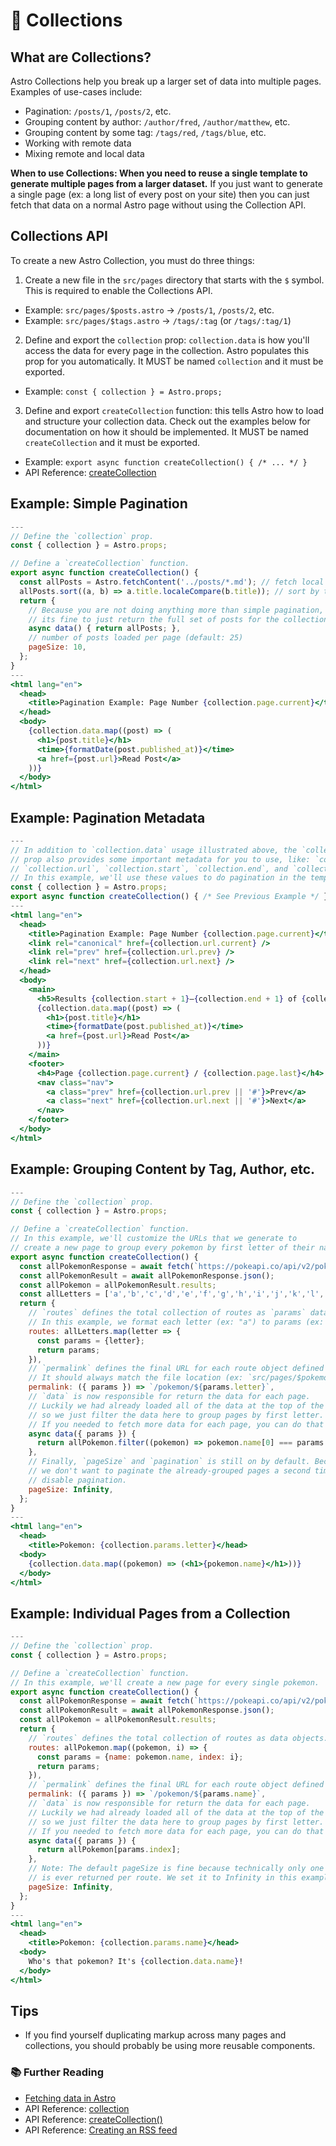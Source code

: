 # 🍱 Collections

## What are Collections?

Astro Collections help you break up a larger set of data into multiple pages. Examples of use-cases include:

- Pagination: `/posts/1`, `/posts/2`, etc.
- Grouping content by author: `/author/fred`, `/author/matthew`, etc.
- Grouping content by some tag: `/tags/red`, `/tags/blue`, etc.
- Working with remote data
- Mixing remote and local data

**When to use Collections: When you need to reuse a single template to generate multiple pages from a larger dataset.** If you just want to generate a single page (ex: a long list of every post on your site) then you can just fetch that data on a normal Astro page without using the Collection API.

## Collections API

To create a new Astro Collection, you must do three things:

1. Create a new file in the `src/pages` directory that starts with the `$` symbol. This is required to enable the Collections API.

- Example: `src/pages/$posts.astro` -> `/posts/1`, `/posts/2`, etc.
- Example: `src/pages/$tags.astro` -> `/tags/:tag` (or `/tags/:tag/1`)

2. Define and export the `collection` prop: `collection.data` is how you'll access the data for every page in the collection. Astro populates this prop for you automatically. It MUST be named `collection` and it must be exported.

- Example: `const { collection } = Astro.props;`

3. Define and export `createCollection` function: this tells Astro how to load and structure your collection data. Check out the examples below for documentation on how it should be implemented. It MUST be named `createCollection` and it must be exported.

- Example: `export async function createCollection() { /* ... */ }`
- API Reference: [createCollection][collection-api]

## Example: Simple Pagination

```jsx
---
// Define the `collection` prop.
const { collection } = Astro.props;

// Define a `createCollection` function.
export async function createCollection() {
  const allPosts = Astro.fetchContent('../posts/*.md'); // fetch local posts.
  allPosts.sort((a, b) => a.title.localeCompare(b.title)); // sort by title.
  return {
    // Because you are not doing anything more than simple pagination,
    // its fine to just return the full set of posts for the collection data.
    async data() { return allPosts; },
    // number of posts loaded per page (default: 25)
    pageSize: 10,
  };
}
---
<html lang="en">
  <head>
    <title>Pagination Example: Page Number {collection.page.current}</title>
  </head>
  <body>
    {collection.data.map((post) => (
      <h1>{post.title}</h1>
      <time>{formatDate(post.published_at)}</time>
      <a href={post.url}>Read Post</a>
    ))}
  </body>
</html>
```

## Example: Pagination Metadata

```jsx
---
// In addition to `collection.data` usage illustrated above, the `collection`
// prop also provides some important metadata for you to use, like: `collection.page`,
// `collection.url`, `collection.start`, `collection.end`, and `collection.total`.
// In this example, we'll use these values to do pagination in the template.
const { collection } = Astro.props;
export async function createCollection() { /* See Previous Example */ }
---
<html lang="en">
  <head>
    <title>Pagination Example: Page Number {collection.page.current}</title>
    <link rel="canonical" href={collection.url.current} />
    <link rel="prev" href={collection.url.prev} />
    <link rel="next" href={collection.url.next} />
  </head>
  <body>
    <main>
      <h5>Results {collection.start + 1}–{collection.end + 1} of {collection.total}</h5>
      {collection.data.map((post) => (
        <h1>{post.title}</h1>
        <time>{formatDate(post.published_at)}</time>
        <a href={post.url}>Read Post</a>
      ))}
    </main>
    <footer>
      <h4>Page {collection.page.current} / {collection.page.last}</h4>
      <nav class="nav">
        <a class="prev" href={collection.url.prev || '#'}>Prev</a>
        <a class="next" href={collection.url.next || '#'}>Next</a>
      </nav>
    </footer>
  </body>
</html>
```

## Example: Grouping Content by Tag, Author, etc.

```jsx
---
// Define the `collection` prop.
const { collection } = Astro.props;

// Define a `createCollection` function.
// In this example, we'll customize the URLs that we generate to
// create a new page to group every pokemon by first letter of their name.
export async function createCollection() {
  const allPokemonResponse = await fetch(`https://pokeapi.co/api/v2/pokemon?limit=150`);
  const allPokemonResult = await allPokemonResponse.json();
  const allPokemon = allPokemonResult.results;
  const allLetters = ['a','b','c','d','e','f','g','h','i','j','k','l','m','n','o','p','q','r','s','t','u','v','w','x','y','z'];
  return {
    // `routes` defines the total collection of routes as `params` data objects.
    // In this example, we format each letter (ex: "a") to params (ex: {letter: "a"}).
    routes: allLetters.map(letter => {
      const params = {letter};
      return params;
    }),
    // `permalink` defines the final URL for each route object defined in `routes`.
    // It should always match the file location (ex: `src/pages/$pokemon.astro`).
    permalink: ({ params }) => `/pokemon/${params.letter}`,
    // `data` is now responsible for return the data for each page.
    // Luckily we had already loaded all of the data at the top of the function,
    // so we just filter the data here to group pages by first letter.
    // If you needed to fetch more data for each page, you can do that here as well.
    async data({ params }) {
      return allPokemon.filter((pokemon) => pokemon.name[0] === params.letter);
    },
    // Finally, `pageSize` and `pagination` is still on by default. Because
    // we don't want to paginate the already-grouped pages a second time, we'll
    // disable pagination.
    pageSize: Infinity,
  };
}
---
<html lang="en">
  <head>
    <title>Pokemon: {collection.params.letter}</head>
  <body>
    {collection.data.map((pokemon) => (<h1>{pokemon.name}</h1>))}
  </body>
</html>
```

## Example: Individual Pages from a Collection

```jsx
---
// Define the `collection` prop.
const { collection } = Astro.props;

// Define a `createCollection` function.
// In this example, we'll create a new page for every single pokemon.
export async function createCollection() {
  const allPokemonResponse = await fetch(`https://pokeapi.co/api/v2/pokemon?limit=150`);
  const allPokemonResult = await allPokemonResponse.json();
  const allPokemon = allPokemonResult.results;
  return {
    // `routes` defines the total collection of routes as data objects.
    routes: allPokemon.map((pokemon, i) => {
      const params = {name: pokemon.name, index: i};
      return params;
    }),
    // `permalink` defines the final URL for each route object defined in `routes`.
    permalink: ({ params }) => `/pokemon/${params.name}`,
    // `data` is now responsible for return the data for each page.
    // Luckily we had already loaded all of the data at the top of the function,
    // so we just filter the data here to group pages by first letter.
    // If you needed to fetch more data for each page, you can do that here as well.
    async data({ params }) {
      return allPokemon[params.index];
    },
    // Note: The default pageSize is fine because technically only one data object
    // is ever returned per route. We set it to Infinity in this example for completeness.
    pageSize: Infinity,
  };
}
---
<html lang="en">
  <head>
    <title>Pokemon: {collection.params.name}</head>
  <body>
    Who's that pokemon? It's {collection.data.name}!
  </body>
</html>
```

## Tips

- If you find yourself duplicating markup across many pages and collections, you should probably be using more reusable components.

### 📚 Further Reading

- [Fetching data in Astro][docs-data]
- API Reference: [collection][collection-api]
- API Reference: [createCollection()][create-collection-api]
- API Reference: [Creating an RSS feed][create-collection-api]

[docs-data]: ../README.md#-fetching-data
[collection-api]: ./api.md#collection
[create-collection-api]: ./api.md#createcollection
[example-blog]: ../examples/blog
[fetch-content]: ./api.md#fetchcontent
